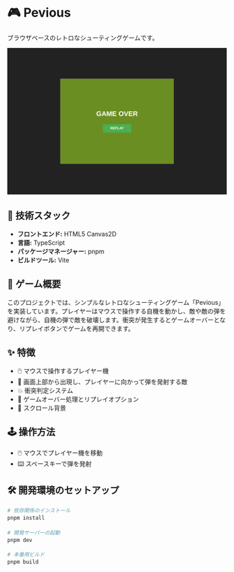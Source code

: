 # 🎮 Pevious

ブラウザベースのレトロなシューティングゲームです。

![ゲームプレイ画面](./public/screenshots/localhost_5173_141909.png)

## 🚀 技術スタック

- **フロントエンド:** HTML5 Canvas2D
- **言語:** TypeScript
- **パッケージマネージャー:** pnpm
- **ビルドツール:** Vite

## 📝 ゲーム概要

このプロジェクトでは、シンプルなレトロなシューティングゲーム「Pevious」を実装しています。プレイヤーはマウスで操作する自機を動かし、敵や敵の弾を避けながら、自機の弾で敵を破壊します。衝突が発生するとゲームオーバーとなり、リプレイボタンでゲームを再開できます。

## ✨ 特徴

- 🖱️ マウスで操作するプレイヤー機
- 👾 画面上部から出現し、プレイヤーに向かって弾を発射する敵
- 💥 衝突判定システム
- 🔄 ゲームオーバー処理とリプレイオプション
- 🌳 スクロール背景

## 🕹️ 操作方法

- 🖱️ マウスでプレイヤー機を移動
- ⌨️ スペースキーで弾を発射

## 🛠️ 開発環境のセットアップ

```bash
# 依存関係のインストール
pnpm install

# 開発サーバーの起動
pnpm dev

# 本番用ビルド
pnpm build
```
